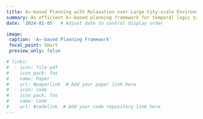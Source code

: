 ```yaml
---
title: A∗-based Planning with Relaxation over Large City-scale Environments
summary: An efficient A∗-based planning framework for temporal logic tasks in large robot environments, incorporating user preferences for task relaxation.
date: '2024-01-05'  # Adjust date to control display order

image:
 caption: 'A∗-based Planning Framework'
 focal_point: Smart
 preview_only: false

# links:
#  - icon: file-pdf
#    icon_pack: fas
#    name: Paper
#    url: #paperlink  # Add your paper link here
#  - icon: code
#    icon_pack: fas
#    name: Code
#    url: #codelink  # Add your code repository link here
---
```


<!-- This work presents an efficient A∗-based planning framework for handling temporal logic tasks in large-scale robot environments, incorporating user preferences when full task compliance is not achievable.

## Key Features

- A∗-based planning for temporal logic tasks
- Efficient heuristic for large environments
- Integration of user preferences for relaxation
- Automata-based representation of goals and preferences
- Near-optimal high-level trajectory generation

## Technical Framework

### Planning Components
- Temporal logic goal representation
- User preference integration
- Efficient heuristic design
- Large-scale environment handling

### Key Advantages
1. Reduced search memory requirements
2. Faster computation times
3. Scalable to large environments
4. Near-optimal solution generation

## Implementation Details

The framework provides:
1. **Efficient Heuristic**
  - Simple yet effective design
  - Significant reduction in search time
  - Memory-efficient operation
  - Scalable performance

2. **Relaxation Integration**
  - User preference consideration
  - Task satisfaction optimization
  - Flexible goal adaptation
  - Priority-based relaxation

3. **Performance Metrics**
  - Runtime analysis
  - Scalability evaluation
  - Memory usage optimization
  - Suboptimality bounds

## Results

Extensive case studies demonstrate:
- Significant performance improvements over uninformed search
- Empirical validation of suboptimality bounds
- Successful scaling to large environments
- Effective integration of user preferences

## Applications

Particularly suitable for:
- Large-scale robot environments
- Complex temporal logic tasks
- Time-critical planning scenarios
- Resource-constrained operations -->